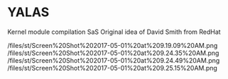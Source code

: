 # YALAS

Kernel module compilation SaS
Original idea of David Smith from RedHat


/files/st/Screen%20Shot%202017-05-01%20at%209.19.09%20AM.png
/files/st/Screen%20Shot%202017-05-01%20at%209.24.35%20AM.png
/files/st/Screen%20Shot%202017-05-01%20at%209.24.49%20AM.png
/files/st/Screen%20Shot%202017-05-01%20at%209.25.15%20AM.png
